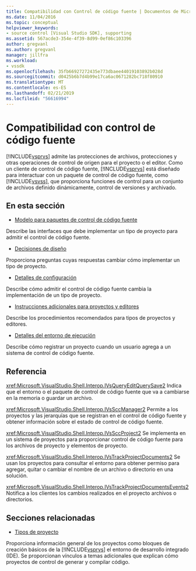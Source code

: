 ```yaml
---
title: Compatibilidad con Control de código fuente | Documentos de Microsoft
ms.date: 11/04/2016
ms.topic: conceptual
helpviewer_keywords:
- source control [Visual Studio SDK], supporting
ms.assetid: 567acde3-354e-4f39-8d99-0ef86c103396
author: gregvanl
ms.author: gregvanl
manager: jillfra
ms.workload:
- vssdk
ms.openlocfilehash: 35fb66927272435e773dbaee44019103892b028d
ms.sourcegitcommit: d0425b6b7d4b99e17ca6ac0671282bc718f80910
ms.translationtype: MT
ms.contentlocale: es-ES
ms.lasthandoff: 02/21/2019
ms.locfileid: "56616994"
---
```

# <a name="supporting-source-control"></a>Compatibilidad con control de código fuente
[!INCLUDE[vsprvs](../../code-quality/includes/vsprvs_md.md)] admite las protecciones de archivos, protecciones y otras operaciones de control de origen para el proyecto o el editor. Como un cliente de control de código fuente, [!INCLUDE[vsprvs](../../code-quality/includes/vsprvs_md.md)] está diseñado para interactuar con un paquete de control de código fuente, como [!INCLUDE[vsvss](../../extensibility/includes/vsvss_md.md)], que proporciona funciones de control para un conjunto de archivos definido dinámicamente, control de versiones y archivado.

## <a name="in-this-section"></a>En esta sección
- [Modelo para paquetes de control de código fuente](../../extensibility/internals/model-for-source-control-packages.md)

 Describe las interfaces que debe implementar un tipo de proyecto para admitir el control de código fuente.

- [Decisiones de diseño](../../extensibility/internals/source-control-design-decisions.md)

 Proporciona preguntas cuyas respuestas cambiar cómo implementar un tipo de proyecto.

- [Detalles de configuración](../../extensibility/internals/source-control-configuration-details.md)

 Describe cómo admitir el control de código fuente cambia la implementación de un tipo de proyecto.

- [Instrucciones adicionales para proyectos y editores](../../extensibility/internals/additional-source-control-guidelines-for-projects-and-editors.md)

 Describe los procedimientos recomendados para tipos de proyectos y editores.

- [Detalles del entorno de ejecución](../../extensibility/internals/source-control-runtime-details.md)

 Describe cómo registrar un proyecto cuando un usuario agrega a un sistema de control de código fuente.

## <a name="reference"></a>Referencia
 <xref:Microsoft.VisualStudio.Shell.Interop.IVsQueryEditQuerySave2> Indica que el entorno o el paquete de control de código fuente que va a cambiarse en la memoria o guardar un archivo.

 <xref:Microsoft.VisualStudio.Shell.Interop.IVsSccManager2> Permite a los proyectos y las jerarquías que se registran en el control de código fuente y obtener información sobre el estado de control de código fuente.

 <xref:Microsoft.VisualStudio.Shell.Interop.IVsSccProject2> Se implementa en un sistema de proyectos para proporcionar control de código fuente para los archivos de proyecto y elementos de proyecto.

 <xref:Microsoft.VisualStudio.Shell.Interop.IVsTrackProjectDocuments2> Se usan los proyectos para consultar el entorno para obtener permiso para agregar, quitar o cambiar el nombre de un archivo o directorio en una solución.

 <xref:Microsoft.VisualStudio.Shell.Interop.IVsTrackProjectDocumentsEvents2> Notifica a los clientes los cambios realizados en el proyecto archivos o directorios.

## <a name="related-sections"></a>Secciones relacionadas
- [Tipos de proyecto](../../extensibility/internals/project-types.md)

 Proporciona información general de los proyectos como bloques de creación básicos de la [!INCLUDE[vsprvs](../../code-quality/includes/vsprvs_md.md)] el entorno de desarrollo integrado (IDE). Se proporcionan vínculos a temas adicionales que explican cómo proyectos de control de generar y compilar código.